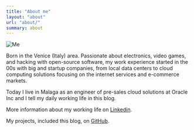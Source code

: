 ```yaml
---
title: "About me"
layout: "about"
url: "about/"
summary: about
---
```

![Me](/me.webp 'Enrico Pesce')

Born in the Venice (Italy) area. Passionate about electronics, video games, and hacking with open-source software, my work experience started in the 00s with big and startup companies, from local data centers to cloud computing solutions focusing on the internet services and e-commerce markets. 

Today I live in Malaga as an engineer of pre-sales cloud solutions at Oracle Inc and I tell my daily working life in this blog.

More information about my working life on [Linkedin](https://www.linkedin.com/in/enricopesce/).

My projects, included this blog, on [GitHub](https://github.com/enricopesce).